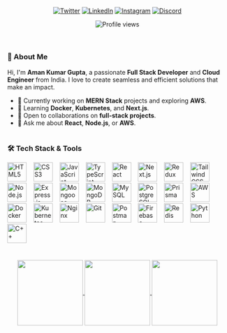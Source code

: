<div align="center">

[![Twitter](https://img.shields.io/badge/Twitter-%231DA1F2.svg?logo=Twitter&logoColor=white)](https://x.com/akgbytes) 
[![LinkedIn](https://img.shields.io/badge/LinkedIn-%230077B5.svg?logo=linkedin&logoColor=white)](https://linkedin.com/in/akgbytes)
[![Instagram](https://img.shields.io/badge/Instagram-%23E4405F.svg?logo=Instagram&logoColor=white)](#)
[![Discord](https://img.shields.io/badge/Discord-%237289DA.svg?logo=discord&logoColor=white)](#)

</div>

<!-- Profile View Counter -->
<div align="center">
  <img src="https://komarev.com/ghpvc/?username=akgbytes" alt="Profile views" />
</div>

<br>

#

<!-- About Me -->

### 💫 About Me

Hi, I'm **Aman Kumar Gupta**, a passionate **Full Stack Developer** and **Cloud Engineer** from India. I love to create seamless and efficient solutions that make an impact.

- 🔭 Currently working on **MERN Stack** projects and exploring **AWS**.
- 🌱 Learning **Docker**, **Kubernetes**, and **Next.js**.
- 🤝 Open to collaborations on **full-stack projects**.
- 💬 Ask me about **React**, **Node.js**, or **AWS**.

#

<!-- Tech Stack -->

### 🛠 Tech Stack & Tools

<div>
  <img src="https://cdn.jsdelivr.net/gh/devicons/devicon/icons/html5/html5-original.svg" height="44" alt="HTML5" />
  <img width=8>
  <img src="https://cdn.jsdelivr.net/gh/devicons/devicon/icons/css3/css3-original.svg" height="44" alt="CSS3" />
  <img width=8>
  <img src="https://cdn.jsdelivr.net/gh/devicons/devicon/icons/javascript/javascript-original.svg" height="44" alt="JavaScript" />
  <img width=8>
  <img src="https://cdn.jsdelivr.net/gh/devicons/devicon/icons/typescript/typescript-original.svg" height="44" alt="TypeScript" />
  <img width=8>
  <img src="https://cdn.jsdelivr.net/gh/devicons/devicon/icons/react/react-original.svg" height="44" alt="React" />
  <img width=8>
  <img src="https://cdn.jsdelivr.net/gh/devicons/devicon/icons/nextjs/nextjs-original.svg" height="44" alt="Next.js" />
  <img width=8>
  <img src="https://cdn.jsdelivr.net/gh/devicons/devicon/icons/redux/redux-original.svg" height="44" alt="Redux" />
  <img width=8>
  <img src="https://cdn.jsdelivr.net/gh/devicons/devicon/icons/tailwindcss/tailwindcss-original.svg" height="44" alt="Tailwind CSS" />
  <img width=8>
  <img src="https://cdn.jsdelivr.net/gh/devicons/devicon@latest/icons/nodejs/nodejs-plain-wordmark.svg" height="44" alt="Node.js" />
  <img width=8>
  <img src="https://cdn.jsdelivr.net/gh/devicons/devicon@latest/icons/express/express-original.svg" height="44" alt="Express.js" />
  <img width=8>
  <img src="https://cdn.jsdelivr.net/gh/devicons/devicon/icons/mongoose/mongoose-original.svg" height="44" alt="Mongoose" />
  <img width=8>
  <img src="https://cdn.jsdelivr.net/gh/devicons/devicon/icons/mongodb/mongodb-original.svg" height="44" alt="MongoDB" />
  <img width=8>
  <img src="https://cdn.jsdelivr.net/gh/devicons/devicon/icons/mysql/mysql-original-wordmark.svg" height="44" alt="MySQL" />
  <img width=8>
  <img src="https://cdn.jsdelivr.net/gh/devicons/devicon/icons/postgresql/postgresql-original.svg" height="44" alt="PostgreSQL" />
  <img width=8>
  <img src="https://cdn.jsdelivr.net/gh/devicons/devicon/icons/prisma/prisma-original.svg" height="44" alt="Prisma" />
  <img width=8>
  <img src="https://cdn.jsdelivr.net/gh/devicons/devicon/icons/amazonwebservices/amazonwebservices-original-wordmark.svg" height="44" alt="AWS" />
  <img width=8>
  <img src="https://cdn.jsdelivr.net/gh/devicons/devicon/icons/docker/docker-plain.svg" height="44" alt="Docker" />
  <img width=8>
  <img src="https://cdn.jsdelivr.net/gh/devicons/devicon/icons/kubernetes/kubernetes-original.svg" height="44" alt="Kubernetes" />
  <img width=8>
  <img src="https://cdn.jsdelivr.net/gh/devicons/devicon/icons/nginx/nginx-original.svg" height="44" alt="Nginx" />
  <img width=8>
  <img src="https://cdn.jsdelivr.net/gh/devicons/devicon/icons/git/git-original.svg" height="44" alt="Git" />
  <img width=8>
  <img src="https://cdn.jsdelivr.net/gh/devicons/devicon/icons/postman/postman-original.svg" height="44" alt="Postman" />
  <img width=8>
  <img src="https://cdn.jsdelivr.net/gh/devicons/devicon/icons/firebase/firebase-original.svg" height="44" alt="Firebase" />
  <img width=8>
  <img src="https://cdn.jsdelivr.net/gh/devicons/devicon/icons/redis/redis-original.svg" height="44" alt="Redis" />
  <img width=8>
  <img src="https://cdn.jsdelivr.net/gh/devicons/devicon/icons/python/python-original.svg" height="44" alt="Python" />
  <img width=8>
  <img src="https://cdn.jsdelivr.net/gh/devicons/devicon/icons/cplusplus/cplusplus-original.svg" height="44" alt="C++" />
</div>

#

<!-- GitHub Stats -->

<p align="center">
    <a href="https://github.com/akgbytes">
        <img align="center" height="150em" 
             src="https://github-readme-stats.vercel.app/api?username=akgbytes&show_icons=true&include_all_commits=true&count_private=true&theme=apprentice&hide_border=true&bg_color=0D1117" />
    </a>
    <a href="https://github.com/akgbytes">
        <img align="center" height="150em" 
             src="https://github-readme-streak-stats.herokuapp.com/?user=akgbytes&theme=black-ice&hide_border=true&stroke=0000&background=0D1117&ring=e05397&fire=e05397&currStreakLabel=e05397" />
    </a>
    <a href="https://github.com/akgbytes">
        <img align="center" height="150em" 
             src="https://github-readme-stats.vercel.app/api/top-langs?username=akgbytes&show_icons=true&include_all_commits=true&count_private=true&theme=apprentice&hide_border=true&bg_color=0D1117&layout=compact" />
    </a>
  
</p>
